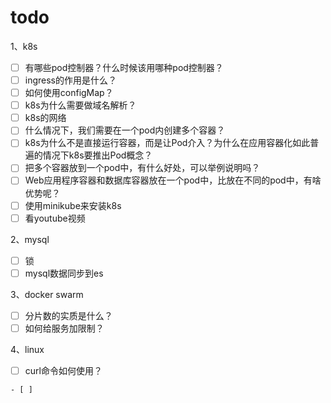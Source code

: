 #  todo

1、k8s

- [ ] 有哪些pod控制器？什么时候该用哪种pod控制器？
- [ ] ingress的作用是什么？
- [ ] 如何使用configMap？
- [ ] k8s为什么需要做域名解析？
- [ ] k8s的网络
- [ ] 什么情况下，我们需要在一个pod内创建多个容器？
- [ ] k8s为什么不是直接运行容器，而是让Pod介入？为什么在应用容器化如此普遍的情况下k8s要推出Pod概念？
- [ ] 把多个容器放到一个pod中，有什么好处，可以举例说明吗？
- [ ] Web应用程序容器和数据库容器放在一个pod中，比放在不同的pod中，有啥优势呢？
- [ ]  使用minikube来安装k8s
- [ ] 看youtube视频

2、mysql

- [ ] 锁
- [ ] mysql数据同步到es

3、docker swarm

- [ ] 分片数的实质是什么？
- [ ] 如何给服务加限制？

4、linux

- [ ] curl命令如何使用？

```css
- [ ] 
```